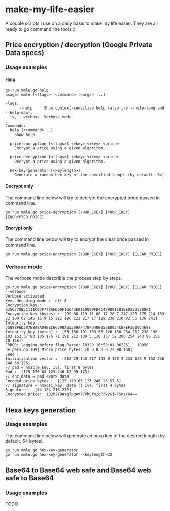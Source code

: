 # make-my-life-easier
A couple scripts I use on a daily basis to make my life easier.
They are all ready to go command line tools :)

## Price encryption / decryption (Google Private Data specs)
### Usage examples
#### Help
```
go run mmle.go help
usage: mmle [<flags>] <command> [<args> ...]

Flags:
      --help     Show context-sensitive help (also try --help-long and --help-man).
  -v, --verbose  Verbose mode.

Commands:
  help [<command>...]
    Show help.

  price-encryption [<flags>] <ekey> <ikey> <price>
    Encrypt a price using a given algorithm.

  price-decryption [<flags>] <ekey> <ikey> <price>
    Decrypt a price using a given algorithm.

  hex-key-generator [<keylength>]
    Generate a random hex key of the specified length (by default: 64)
```
#### Decrypt only
The command line below will try to decrypt the encrypted price passed in command line.
```
go run mmle.go price-decryption [YOUR_EKEY] [YOUR_IKEY] [ENCRYPTED_PRICE]
```
#### Encrypt only
The command line below will try to encrypt the clear price passed in command line.
```
go run mmle.go price-encryption [YOUR_EKEY] [YOUR_IKEY] [CLEAR_PRICE]
```
### Verbose mode
The verbose mode describle the process step by steps.
```
go run mmle.go price-encryption [YOUR_EKEY] [YOUR_IKEY] [CLEAR_PRICE] --verbose
Verbose activated
Keys decoding mode :  utf-8
Encryption key :  6356770B3C111C07F778AFD69F16643E9110090FD4C479D91181EED2523788F1
Encryption key (bytes) :  [99 86 119 11 60 17 28 7 247 120 175 214 159 22 100 62 145 16 9 15 212 196 121 217 17 129 238 210 82 55 136 241]
Integrity key :  3588BF6D387E8AEAD4EEC66798255369AF47BFD48B056E8934CEFEF3609C469E
Integrity key (bytes) :  [53 136 191 109 56 126 138 234 212 238 198 103 152 37 83 105 175 71 191 212 139 5 110 137 52 206 254 243 96 156 70 158]
ERROR: logging before flag.Parse: I0329 16:58:01.062251   19950 helpers.go:109] Micro price bytes: [0 0 0 0 0 22 90 168]
Seed :
Initialization vector :  [212 29 140 217 143 0 178 4 233 128 9 152 236 248 66 126]
// pad = hmac(e_key, iv), first 8 bytes
Pad :  [125 170 63 123 246 12 99 173]
// enc_data = pad <xor> data
Encoded price bytes :  [125 170 63 123 246 26 57 5]
// signature = hmac(i_key, data || iv), first 4 bytes
Signature :  [74 124 216 232]
Encrypted price:  1B2M2Y8AsgTpgAmY7PhCfn2qP3v2GjkFSnzY6A==
```

## Hexa keys generation
### Usage examples
The command line below will generate an hexa key of the desired length (by default, 64 bytes).
```
go run mmle.go hex-key-generator
go run mmle.go hex-key-generator --keylength=32
```

## Base64 to Base64 web safe and Base64 web safe to Base64
### Usage examples
TODO
